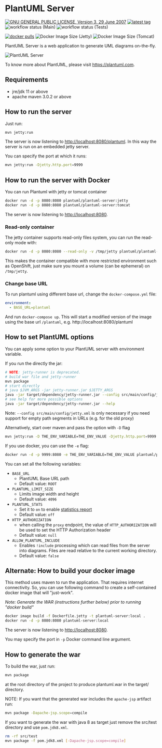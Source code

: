 # PlantUML Server

[![GNU GENERAL PUBLIC LICENSE, Version 3, 29 June 2007](https://img.shields.io/github/license/plantuml/plantuml-server.svg?color=blue)](https://www.gnu.org/licenses/gpl-3.0)
[![latest tag](https://img.shields.io/github/v/tag/plantuml/plantuml-server)](https://github.com/plantuml/plantuml-server/tags)
![workflow status (Main)](https://github.com/plantuml/plantuml-server/actions/workflows/main.yml/badge.svg)
![workflow status (Tests)](https://github.com/plantuml/plantuml-server/actions/workflows/tests.yml/badge.svg)

[![docker pulls](https://img.shields.io/docker/pulls/plantuml/plantuml-server.svg?color=blue)](https://hub.docker.com/r/plantuml/plantuml-server)
![Docker Image Size (Jetty)](https://img.shields.io/docker/image-size/plantuml/plantuml-server/jetty?label=jetty%20image%20size)
![Docker Image Size (Tomcat)](https://img.shields.io/docker/image-size/plantuml/plantuml-server/tomcat?label=tomcat%20image%20size)

PlantUML Server is a web application to generate UML diagrams on-the-fly.

![PlantUML Server](https://raw.githubusercontent.com/plantuml/plantuml-server/master/screenshots/screenshot.png)

To know more about PlantUML, please visit https://plantuml.com.


## Requirements

- jre/jdk 11 or above
- apache maven 3.0.2 or above


## How to run the server

Just run:

```sh
mvn jetty:run
```

The server is now listening to [http://localhost:8080/plantuml](http://localhost:8080/plantuml).
In this way the server is run on an embedded jetty server.

You can specify the port at which it runs:

```sh
mvn jetty:run -Djetty.http.port=9999
```


## How to run the server with Docker

You can run Plantuml with jetty or tomcat container
```sh
docker run -d -p 8080:8080 plantuml/plantuml-server:jetty
docker run -d -p 8080:8080 plantuml/plantuml-server:tomcat
```

The server is now listening to [http://localhost:8080](http://localhost:8080).

### Read-only container

The jetty container supports read-only files system, you can run the read-only mode with:
```sh
docker run -d -p 8080:8080 --read-only -v /tmp/jetty plantuml/plantuml-server:jetty
```

This makes the container compatible with more restricted environment such as OpenShift, just make sure you mount a volume (can be ephemeral) on `/tmp/jetty`.

### Change base URL

To run plantuml using different base url, change the `docker-compose.yml` file:
```yaml
environment:
  - BASE_URL=plantuml
```

And run `docker-compose up`. This will start a modified version of the image using the base url `/plantuml`, e.g. http://localhost:8080/plantuml


## How to set PlantUML options

You can apply some option to your PlantUML server with environment variable.

If you run the directly the jar:
```sh
# NOTE: jetty-runner is deprecated.
# build war file and jetty-runner
mvn package
# start directly
# java $JVM_ARGS -jar jetty-runner.jar $JETTY_ARGS
java -jar target/dependency/jetty-runner.jar --config src/main/config/jetty.xml --port 9999 --path /plantuml target/plantuml.war
# see help for more possible options
java -jar target/dependency/jetty-runner.jar --help
```
Note: `--config src/main/config/jetty.xml` is only necessary if you need support for empty path segments in URLs (e.g. for the old proxy)

Alternatively, start over maven and pass the option with `-D` flag
```sh
mvn jetty:run -D THE_ENV_VARIABLE=THE_ENV_VALUE -Djetty.http.port=9999
```

If you use docker, you can use the `-e` flag:
```sh
docker run -d -p 9999:8080 -e THE_ENV_VARIABLE=THE_ENV_VALUE plantuml/plantuml-server:jetty
```

You can set all  the following variables:

* `BASE_URL`
  * PlantUML Base URL path
  * Default value: `ROOT`
* `PLANTUML_LIMIT_SIZE`
  * Limits image width and height
  * Default value: `4096`
* `PLANTUML_STATS`
  * Set it to `on` to enable [statistics report](https://plantuml.com/statistics-report)
  * Default value: `off`
* `HTTP_AUTHORIZATION`
  * when calling the `proxy` endpoint, the value of `HTTP_AUTHORIZATION` will be used to set the HTTP Authorization header
  * Default value: `null`
* `ALLOW_PLANTUML_INCLUDE`
  * Enables `!include` processing which can read files from the server into diagrams. Files are read relative to the current working directory.
  * Default value: `false`


## Alternate: How to build your docker image

This method uses maven to run the application. That requires internet connectivity.
So, you can use following command to create a self-contained docker image that will "just-work".

*Note: Generate the WAR (instructions further below) prior to running "docker build"*

```sh
docker image build -f Dockerfile.jetty -t plantuml-server:local .
docker run -d -p 8080:8080 plantuml-server:local
```
The server is now listening to [http://localhost:8080](http://localhost:8080).

You may specify the port in `-p` Docker command line argument.


## How to generate the war

To build the war, just run:
```sh
mvn package
```
at the root directory of the project to produce plantuml.war in the target/ directory.

NOTE: If you want that the generated war includes the `apache-jsp` artifact run:
```sh
mvn package -Dapache-jsp.scope=compile
```

If you want to generate the war with java 8 as target just remove the src/test directory and use `pom.jdk8.xml`.
```sh
rm -rf src/test
mvn package -f pom.jdk8.xml [-Dapache-jsp.scope=compile]
```
